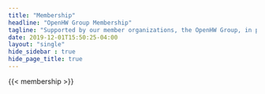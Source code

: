 ```yaml
---
title: "Membership"
headline: "OpenHW Group Membership"
tagline: "Supported by our member organizations, the OpenHW Group, in partnership with the Eclipse Foundation, provides our community with Intellectual Property, Mentorship, Marketing, Event and IT Services."
date: 2019-12-01T15:50:25-04:00
layout: "single"
hide_sidebar : true
hide_page_title: true
---
```


{{< membership >}}
